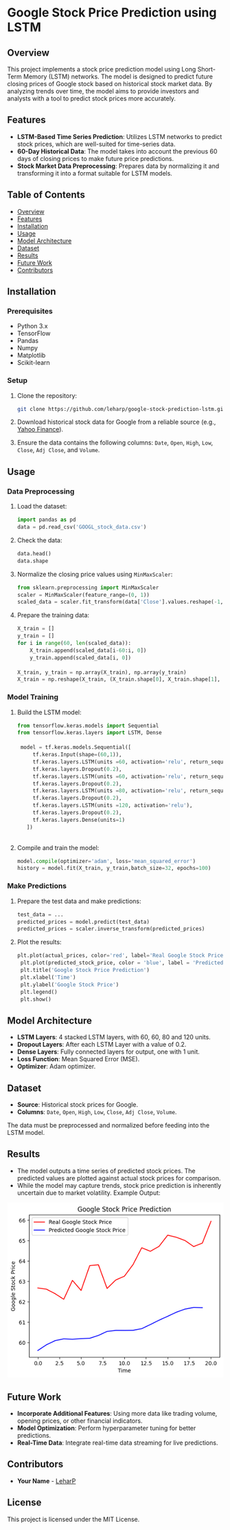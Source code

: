 # Google Stock Price Prediction using LSTM

## Overview

This project implements a stock price prediction model using Long Short-Term Memory (LSTM) networks. The model is designed to predict future closing prices of Google stock based on historical stock market data. By analyzing trends over time, the model aims to provide investors and analysts with a tool to predict stock prices more accurately.

## Features

- **LSTM-Based Time Series Prediction**: Utilizes LSTM networks to predict stock prices, which are well-suited for time-series data.
- **60-Day Historical Data**: The model takes into account the previous 60 days of closing prices to make future price predictions.
- **Stock Market Data Preprocessing**: Prepares data by normalizing it and transforming it into a format suitable for LSTM models.

## Table of Contents

- [Overview](#overview)
- [Features](#features)
- [Installation](#installation)
- [Usage](#usage)
- [Model Architecture](#model-architecture)
- [Dataset](#dataset)
- [Results](#results)
- [Future Work](#future-work)
- [Contributors](#contributors)

## Installation

### Prerequisites

- Python 3.x
- TensorFlow
- Pandas
- Numpy
- Matplotlib
- Scikit-learn

### Setup

1. Clone the repository:

   ```bash
   git clone https://github.com/leharp/google-stock-prediction-lstm.git
   ```

3. Download historical stock data for Google from a reliable source (e.g., [Yahoo Finance](https://finance.yahoo.com/quote/GOOGL/history/)).

4. Ensure the data contains the following columns: `Date`, `Open`, `High`, `Low`, `Close`, `Adj Close`, and `Volume`.

## Usage

### Data Preprocessing

1. Load the dataset:

   ```python
   import pandas as pd
   data = pd.read_csv('GOOGL_stock_data.csv')
   ```

2. Check the data:

   ```python
   data.head()
   data.shape
   ```

3. Normalize the closing price values using `MinMaxScaler`:

   ```python
   from sklearn.preprocessing import MinMaxScaler
   scaler = MinMaxScaler(feature_range=(0, 1))
   scaled_data = scaler.fit_transform(data['Close'].values.reshape(-1, 1))
   ```

4. Prepare the training data:

   ```python
   X_train = []
   y_train = []
   for i in range(60, len(scaled_data)):
       X_train.append(scaled_data[i-60:i, 0])
       y_train.append(scaled_data[i, 0])
   
   X_train, y_train = np.array(X_train), np.array(y_train)
   X_train = np.reshape(X_train, (X_train.shape[0], X_train.shape[1], 1))
   ```

### Model Training

1. Build the LSTM model:

   ```python
   from tensorflow.keras.models import Sequential
   from tensorflow.keras.layers import LSTM, Dense

    model = tf.keras.models.Sequential([
        tf.keras.Input(shape=(60,1)),
        tf.keras.layers.LSTM(units =60, activation='relu', return_sequences=True),
        tf.keras.layers.Dropout(0.2),
        tf.keras.layers.LSTM(units =60, activation='relu', return_sequences=True),
        tf.keras.layers.Dropout(0.2),
        tf.keras.layers.LSTM(units =80, activation='relu', return_sequences=True),
        tf.keras.layers.Dropout(0.2),
        tf.keras.layers.LSTM(units =120, activation='relu'),
        tf.keras.layers.Dropout(0.2),
        tf.keras.layers.Dense(units=1)
      ])
  

2. Compile and train the model:

   ```python
   model.compile(optimizer='adam', loss='mean_squared_error')
   history = model.fit(X_train, y_train,batch_size=32, epochs=100)
   ```

### Make Predictions

1. Prepare the test data and make predictions:

   ```python
   test_data = ...
   predicted_prices = model.predict(test_data)
   predicted_prices = scaler.inverse_transform(predicted_prices)
   ```

2. Plot the results:

   ```python
   plt.plot(actual_prices, color='red', label='Real Google Stock Price')
    plt.plot(predicted_stock_price, color = 'blue', label = 'Predicted Google Stock Price')
    plt.title('Google Stock Price Prediction')
    plt.xlabel('Time')
    plt.ylabel('Google Stock Price')
    plt.legend()
    plt.show()
   ```

## Model Architecture

- **LSTM Layers**: 4 stacked LSTM layers, with 60, 60, 80 and 120 units.
- **Dropout Layers**: After each LSTM Layer with a value of 0.2.
- **Dense Layers**: Fully connected layers for output, one with 1 unit.
- **Loss Function**: Mean Squared Error (MSE).
- **Optimizer**: Adam optimizer.

## Dataset

- **Source**: Historical stock prices for Google.
- **Columns**: `Date`, `Open`, `High`, `Low`, `Close`, `Adj Close`, `Volume`.
  
The data must be preprocessed and normalized before feeding into the LSTM model.

## Results

- The model outputs a time series of predicted stock prices. The predicted values are plotted against actual stock prices for comparison.
- While the model may capture trends, stock price prediction is inherently uncertain due to market volatility.
Example Output:

![Example Output](output.png)

## Future Work

- **Incorporate Additional Features**: Using more data like trading volume, opening prices, or other financial indicators.
- **Model Optimization**: Perform hyperparameter tuning for better predictions.
- **Real-Time Data**: Integrate real-time data streaming for live predictions.

## Contributors

- **Your Name** - [LeharP](https://github.com/LeharP)

## License

This project is licensed under the MIT License.
